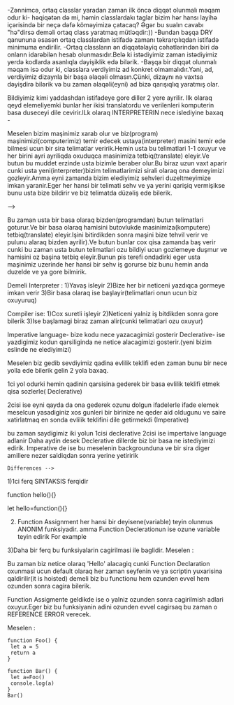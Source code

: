 <!-- Sizə görə layihələrdə ortaq classlar təyin edərkən nələrə diqqət olunmalıdır? -->
-Zənnimcə, ortaq classlar yaradan zaman ilk öncə diqqət olunmalı məqam odur ki- həqiqətən də mi, həmin classlardakı taglar bizim hər hansı layihə içərisində bir neçə dəfə  köməyimizə çatacaq? Əgər bu sualın cavabı "hə"dirsə deməli ortaq class yaratmaq mütləqdir:))
-Bundan başqa DRY qanununa əsasən ortaq classlardan istifadə zamanı təkrarçılıqdan istifadə minimuma endirilir.
-Ortaq classların ən diqqətəlayiq cəhətlərindən biri də onların idarəbilən hesab
olunmasıdır.Belə ki istədiyimiz zaman istədiyimiz yerdə kodlarda asanlıqla dəyişiklik edə
bilərik.
-Başqa bir diqqət olunmalı məqam isə odur ki, classlara verdiyimiz ad konkret olmamalıdır.Yəni, ad, verdiyimiz dizaynla bir başa əlaqəli olmasın.Çünki, dizaynı
nə vaxtsa dəyişdirə bilərik və bu zaman əlaqəli(eyni) ad bizə qarışıqlıq yaratmış olar.


<!-- DIFFERENCE BETWEEN COMPILER AND INTERPRETER -->
Bildiyimiz kimi yaddashdan istifadeye gore diller 2 yere ayrilir.
Ilk olaraq qeyd elemeliyemki bunlar her ikisi translatordu ve verilenleri komputerin basa duseceyi dile cevirir.ILk olaraq INTERPRETERIN nece islediyine baxaq -
<!-- Eger biz ozumuzu (program), ustani (interpreter), masinimizi- (computer) adlandirsaq onda- -->
Meselen bizim maşinimiz xarab olur ve biz(program) maşinimizi(computerimiz) temir edecek ustaya(interpreter) masini temir ede bilmesi ucun bir sira telimatlar veririk.Hemin usta bu telimatlari 1-1 oxuyur ve her birini ayri ayriliqda oxuduqca masinimiza tetbiq(translate) eleyir.Ve butun bu muddet erzinde usta bizimle beraber olur.Bu biraz uzun vaxt aparir cunki usta yeni(interpreter)bizim telimatlarimizi sirali olaraq ona demeyimizi gozleyir.Amma eyni zamanda  bizim elediyimiz sehvleri duzeltmeyimize imkan yaranir.Eger her hansi bir telimati sehv ve ya yerini qarişiq vermişikse bunu usta bize bildirir ve biz telimatda düzəliş ede bilerik.

<!-- Compilere geldikde ise- -->
<!-- Eger biz ozumuzu (program), ustani (compiler), masinimizi- (computer) adlandirsaq onda- --> -->
Bu zaman usta bir basa olaraq bizden(programdan) butun telimatlari goturur.Ve bir basa olaraq hamisini butovlukde masinimiza(komputere) tetbiq(translate) eleyir.Işini bitirdikden sonra maşini bize tehvil verir ve pulunu alaraq bizden ayrilir).Ve butun bunlar cox qisa zamanda baş verir cunki bu zaman usta butun telimatlari ozu bildiyi ucun gozlemeye duşmur ve hamisini oz başina tetbiq eleyir.Bunun pis terefi ondadirki eger usta maşinimiz uzerinde her hansi bir sehv iş gorurse biz bunu hemin anda duzelde ve ya gore bilmirik.

Demeli Interpreter : 1)Yavaş isleyir
2)Bize her bir neticeni yazdıqca gormeye imkan verir
3)Bir basa olaraq ise başlayir(telimatlari onun ucun biz oxuyuruq)

Compiler ise: 1)Cox suretli işleyir
2)Neticeni yalniz iş bitdikden sonra gore bilerik
3)Ise başlamagi biraz zaman alir(cunki telimatlari ozu oxuyur)



<!-- Imperative and Declerative Languages-->
Imperative language- bize kodu nece yazacagimizi gosterir
Declerative- ise yazdigimiz kodun qarsiliginda ne netice alacagimizi gosterir.(yeni bizim eslinde ne elediyimizi)

Meselen biz gedib sevdiyimiz qadina evlilik teklifi eden zaman bunu bir nece yolla ede bilerik gelin 2 yola baxaq.

1ci yol odurki hemin qadinin qarsisina gederek bir basa evlilik teklifi etmek qisa sozlerle( Declerative)

2cisi ise eyni qayda da ona gederek ozunu dolgun ifadelerle ifade elemek meselcun yasadiginiz xos gunleri bir birinize ne qeder aid oldugunu ve saire xatirlatmaq en sonda evlilik teklifini dile getirmekdi (Imperative)

bu zaman saydigimiz iki yolun 1cisi declerative 2cisi ise impertaive language adlanir
Daha aydin desek Declerative dillerde biz bir basa ne istediyimizi edirik.
Imperative de ise bu meselenin backgrounduna ve bir sira diger amillere nezer saldiqdan sonra yerine yetiririk





<!-- Function Declarationd and Function Assignment(also called as Function Expression) -->
    Differences -->

 1)1ci ferq SINTAKSIS ferqidir 
 <!-- // Function Declaration -->
function hello(){}

<!-- // Function Assignment -->
let hello=function(){}




2) Function Assignment her hansi bir deyisene(variable) teyin olunmus  ANONIM funksiyadir.
amma Function Declerationun ise ozune variable teyin edirik
 For example  






3)Daha bir ferq bu funksiyalarin cagirilmasi ile baglidir.
Meselen : 
<!-- hello()
function hello(){
 console.log('Hello')
} -->
Bu zaman biz netice olaraq 'Hello' alacagiq cunki Function Declaration oxunmasi ucun default olaraq her zaman seyfenin ve ya scriptin yuxarisina qaldirilir(it is hoisted) demeli biz bu functionu
hem ozunden evvel hem ozunden sonra cagira bilerik.


Function Assigmente geldikde ise o yalniz ozunden sonra cagirilmish adlari oxuyur.Eger biz bu funksiyanin adini ozunden evvel cagirsaq bu zaman o REFERENCE ERROR verecek.


Meselen :
<!-- hello()
let hello=function(){
 console.log('Hello')
} --> 



<!-- 3cu meselenin helli -->

```
function Foo() {
 let a = 5
 return a
}

function Bar() {
 let a=Foo()
 console.log(a)
}
Bar()

```
<!-- netice olaraq 5 alacagiq -->
